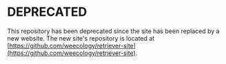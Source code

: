 # DEPRECATED

This repository has been deprecated since the site has been replaced by a new
website. The new site's repository is located at
[https://github.com/weecology/retriever-site](https://github.com/weecology/retriever-site).
